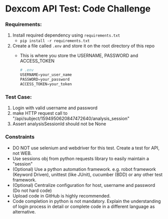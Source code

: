 # Dexcom API Test: Code Challenge

### Requirements:
1. Install required dependency using `requirements.txt`
   * `pip install -r requirements.txt`
2. Create a file called `.env` and store it on the root directory of this repo
   * This is where you store the USERNAME, PASSWORD and ACCESS_TOKEN

        ```python
        # .env
        USERNAME=your_user_name
        PASSWORD=your_password
        ACCESS_TOKEN=your_token
        ```

### Test Case:
1.	Login with valid username and password
2.	make HTTP request call to "/api/subject/1594950620847472640/analysis_session"
3.	Assert analysisSessionId should not be None


### Constraints
* DO NOT use selenium and webdriver for this test. Create a test for API, not WEB.
* Use sessions obj from python requests library to easily maintain a "session"
* (Optional) Use a python automation framework. e.g. robot framework (Keyword Driven), unittest (like JUnit), cucumber (BDD) or any other test framework.
* (Optional) Centralize configuration for host, username and password (Do not hard code)
* Upload code in GitHub is highly recommended.
* Code completion in python is not mandatory. Explain the understanding of login process in detail or complete code in a different language as alternative.
